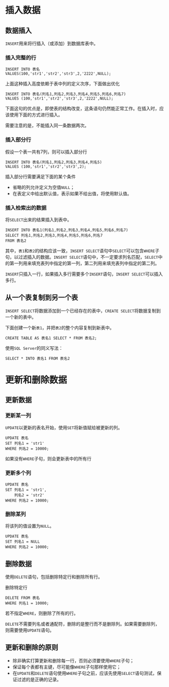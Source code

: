 # 插入数据

## 数据插入

`INSERT`用来将行插入（或添加）到数据库表中。

### 插入完整的行

    INSERT INTO 表名
    VALUES(100,'str1','str2','str3',2,'2222',NULL);

上面这种插入高度依赖于表中列的定义次序，下面做出优化

    INSERT INTO 表名(列名1,列名2,列名3,列名4,列名5,列名6,列名7)
    VALUES (100,'str1','str2','str3',2,'2222',NULL);

下面这句的优点是，即使表的结构改变，这条语句仍然能正常工作。在插入时，应该使用下面的方式进行插入。

需要注意的是，不能插入同一条数据两次。

### 插入部分行

假设一个表一共有7列，则可以插入部分行

    INSERT INTO 表名(列名1,列名2,列名3,列名4,列名5)
    VALUES (100,'str1','str2','str3',2);

插入部分行需要满足下面的某个条件
- 省略的列允许定义为空值`NULL`；
- 在表定义中给出默认值，表示如果不给出值，将使用默认值。

### 插入检索出的数据

将`SELECT`出来的结果插入到表中。

    INSERT INTO 表名1(列名1,列名2,列名3,列名4,列名5,列名6,列名7)
    SELECT 列名1,列名2,列名3,列名4,列名5,列名6,列名7
    FROM 表名2

其中，`表1`和`表2`的结构应该一致，`INSERT SELECT`语句中`SELECT`可以包含`WHERE`子句，以过滤插入的数据。`INSERT SELECT`语句中，不一定要求列名匹配，`SELECT`中的第一列用来填充表列中指定的第一列，第二列用来填充表列中指定的第二列。

`INSERT`只插入一行，如果插入多行需要多个`INSERT`语句，`INSERT SELECT`可以插入多行。


## 从一个表复制到另一个表

`INSERT SELECT`将数据添加到一个已经存在的表中，`CREATE SELECT`将数据复制到一个新的表中。

下面创建一个新`表1`，并把`表2`的整个内容复制到新表中。

    CREATE TABLE AS 表名1 SELECT * FROM 表名2;

使用`SQL Server`的同义写法：

    SELECT * INTO 表名1 FROM 表名2

# 更新和删除数据

## 更新数据

### 更新某一列

`UPDATE`以更新的表名开始，使用`SET`将新值赋给被更新的列。

    UPDATE 表名
    SET 列名1 = 'str1'
    WHERE 列名2 = 10000;

如果没有`WHERE`子句，则会更新表中的所有行

### 更新多个列

    UPDATE 表名
    SET 列名1 = 'str1',
        列名2 = 'str2'
    WHERE 列名2 = 10000;

### 删除某列

将该列的值设置为`NULL`。

    UPDATE 表名
    SET 列名1 = NULL
    WHERE 列名2 = 10000;

## 删除数据

使用`DELETE`语句，包括删除特定行和删除所有行。

删除特定行

    DELETE FROM 表名
    WHERE 列名1 = 10000;

若不指定`WHERE`，则删除了所有的行。

`DELETE`不需要列名或者通配符，删除的是整行而不是删除列。如果需要删除列，则需要使用`UPDATE`语句。

## 更新和删除的原则

- 除非确实打算更新和删除每一行，否则必须要使用`WHERE`子句；
- 保证每个表都有主键，尽可能像`WHERE`子句那样使用它；
- 在`UPDATE`和`DELETE`语句使用`WHERE`子句之前，应该先使用`SELECT`语句测试，保证过滤的是正确的记录。